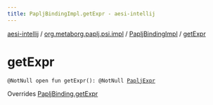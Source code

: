 ```yaml
---
title: PapljBindingImpl.getExpr - aesi-intellij
---
```


[aesi-intellij](../../index.html) / [org.metaborg.paplj.psi.impl](../index.html) / [PapljBindingImpl](index.html) / [getExpr](.)

# getExpr

`@NotNull open fun getExpr(): @NotNull `[`PapljExpr`](../../org.metaborg.paplj.psi/-paplj-expr/index.html)

Overrides [PapljBinding.getExpr](../../org.metaborg.paplj.psi/-paplj-binding/get-expr.html)

